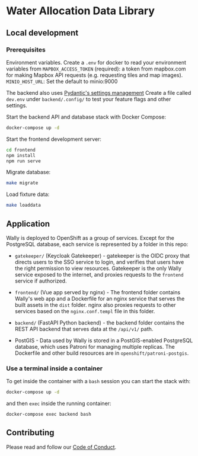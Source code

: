 # Water Allocation Data Library



## Local development

### Prerequisites

Environment variables. Create a `.env` for docker to read your environment variables from
`MAPBOX_ACCESS_TOKEN` (required): a token from mapbox.com for making Mapbox API requests (e.g. requesting tiles and map images).
`MINIO_HOST_URL`: Set the default to minio:9000

The backend also uses [Pydantic's settings management](https://github.com/bcgov-c/wally/blob/0dc732c241bff5e8d8ce72d40ab88b9286e4566c/backend/api/config.py#L61-L82)
Create a file called `dev.env` under `backend/.config/` to test your feature flags and other settings.

Start the backend API and database stack with Docker Compose:

```bash
docker-compose up -d
```

Start the frontend development server:
```bash
cd frontend
npm install
npm run serve
```

Migrate database:
```bash
make migrate
```

Load fixture data:
```bash
make loaddata
```

## Application

Wally is deployed to OpenShift as a group of services. Except for the PostgreSQL database, each service is represented by a folder in this repo:

* `gatekeeper/` (Keycloak Gatekeeper) - gatekeeper is the OIDC proxy that directs users to the SSO service to login, and verifies that users have
the right permission to view resources. Gatekeeper is the only Wally service exposed to the internet, and proxies requests to the `frontend` service if authorized.

* `frontend/` (Vue app served by nginx) - The frontend folder contains Wally's web app and a Dockerfile for an nginx service that serves the built assets in the `dist` folder.
nginx also proxies requests to other services based on the `nginx.conf.templ` file in this folder.

* `backend/` (FastAPI Python backend) - the backend folder contains the REST API backend that serves data at the `/api/v1/` path.

* PostGIS - Data used by Wally is stored in a PostGIS-enabled PostgreSQL database, which uses Patroni for managing multiple replicas.  The Dockerfile and other build resources are in `openshift/patroni-postgis`.

### Use a terminal inside a container

To get inside the container with a `bash` session you can start the stack with:

```bash
docker-compose up -d
```

and then `exec` inside the running container:

```bash
docker-compose exec backend bash
```

## Contributing

Please read and follow our [Code of Conduct](./CODE_OF_CONDUCT.md).
